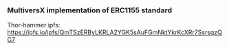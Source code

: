 ### MultiversX implementation of ERC1155 standard


Thor-hammer ipfs:
https://ipfs.io/ipfs/QmTSzERByLKRLA2YGK5sAuFGmNktYkrKcXRr7SsrsqzQG7 